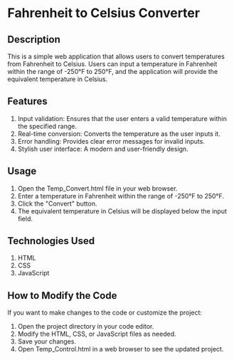 # Fahrenheit to Celsius Converter

## Description

This is a simple web application that allows users to convert temperatures from Fahrenheit to Celsius. Users can input a temperature in Fahrenheit within the range of -250°F to 250°F, and the application will provide the equivalent temperature in Celsius.

## Features

1. Input validation: Ensures that the user enters a valid temperature within the specified range.
2. Real-time conversion: Converts the temperature as the user inputs it.
3. Error handling: Provides clear error messages for invalid inputs.
4. Stylish user interface: A modern and user-friendly design.

## Usage

1. Open the Temp_Convert.html file in your web browser.
2. Enter a temperature in Fahrenheit within the range of -250°F to 250°F.
3. Click the "Convert" button.
4. The equivalent temperature in Celsius will be displayed below the input field.

## Technologies Used

1. HTML
2. CSS
3. JavaScript

## How to Modify the Code

If you want to make changes to the code or customize the project:

1. Open the project directory in your code editor.
2. Modify the HTML, CSS, or JavaScript files as needed.
3. Save your changes.
4. Open Temp_Control.html in a web browser to see the updated project.

